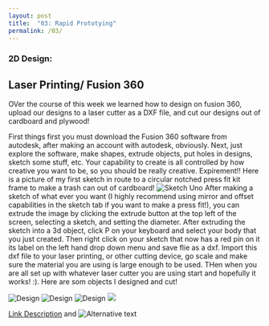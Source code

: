 ```yaml
---
layout: post
title:  "03: Rapid Prototying"
permalink: /03/
---
```


### 2D Design:

<h2> Laser Printing/ Fusion 360 </h2>

OVer the course of this week we learned how to design on fusion 360, upload our designs to a laser cutter as a DXF file, and cut our designs out of cardboard and plywood!

First things first you must download the Fusion 360 software from autodesk, after making an account with autodesk, obviously. Next, just explore the software, make shapes, extrude objects, put holes in designs, sketch some stuff, etc. Your capability to create is all controlled by how creative you want to be, so you should be really creative. Expirement!!
Here is a picture of my first sketch in route to a circular notched press fit kit frame to make a trash can out of cardboard!
<img src="2019-07-06.png" alt="Sketch Uno">
After making a sketch of what ever you want (I highly recommend using mirror and offset capabilities in the sketch tab if you want to make a press fit!), you can extrude the image by clicking the extrude button at the top left of the screen, selecting a sketch, and setting the diameter. After extruding the sketch into a 3d object, click P on your keyboard and select your body that you just created. Then right click on your sketch that now has a red pin on it its label on the left hand drop down menu and save flie as a dxf. Import this dxf file to your laser printing, or other cutting device, go scale and make sure the material you are using is large enough to be used. THen when you are all set up with whatever laser cutter you are using start and hopefully it works! :).
Here are som objects I designed and cut! 

<img src="2019-07-06(2).png" alt="Design">
<img src="2019-07-06(1).png" alt="Design">
<img src="IMG_6493.JPG" alt="Design">
<img src="IMG_6491.JPG">

<!-- You can include comments that will not be translated to HTML -->

<!-- You can include links and images in the following format: -->

[Link Description](url) and ![Alternative text](motor.jpg)


<!-- Or, you can also directly include HTML, for example to make a split image -->




